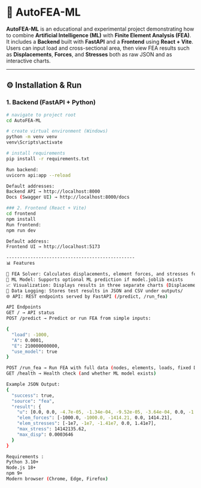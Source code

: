 # 📘 AutoFEA-ML

**AutoFEA-ML** is an educational and experimental project demonstrating how to combine **Artificial Intelligence (ML)** with **Finite Element Analysis (FEA)**.  
It includes a **Backend** built with **FastAPI** and a **Frontend** using **React + Vite**.  
Users can input load and cross-sectional area, then view FEA results such as **Displacements**, **Forces**, and **Stresses** both as raw JSON and as interactive charts.

---

## ⚙️ Installation & Run

### 1. Backend (FastAPI + Python)

```bash
# navigate to project root
cd AutoFEA-ML

# create virtual environment (Windows)
python -m venv venv
venv\Scripts\activate

# install requirements
pip install -r requirements.txt

Run backend:
uvicorn api:app --reload

Default addresses:
Backend API → http://localhost:8000
Docs (Swagger UI) → http://localhost:8000/docs

### 2. Frontend (React + Vite)
cd frontend
npm install
Run frontend:
npm run dev

Default address:
Frontend UI → http://localhost:5173

------------------------------------------------
📊 Features

🔧 FEA Solver: Calculates displacements, element forces, and stresses for a demo truss
🤖 ML Model: Supports optional ML prediction if model.joblib exists
📈 Visualization: Displays results in three separate charts (Displacement, Forces, Stresses)
💾 Data Logging: Stores test results in JSON and CSV under outputs/
🌐 API: REST endpoints served by FastAPI (/predict, /run_fea)

API Endpoints
GET / → API status
POST /predict → Predict or run FEA from simple inputs:

{
  "load": -1000,
  "A": 0.0001,
  "E": 210000000000,
  "use_model": true
}

POST /run_fea → Run FEA with full data (nodes, elements, loads, fixed DOFs)
GET /health → Health check (and whether ML model exists)

Example JSON Output:
{
  "success": true,
  "source": "fea",
  "result": {
    "u": [0.0, 0.0, -4.7e-05, -1.34e-04, -9.52e-05, -3.64e-04, 0.0, -1.34e-04],
    "elem_forces": [-1000.0, -1000.0, -1414.21, 0.0, 1414.21],
    "elem_stresses": [-1e7, -1e7, -1.41e7, 0.0, 1.41e7],
    "max_stress": 14142135.62,
    "max_disp": 0.0003646
  }
}

Requirements :
Python 3.10+
Node.js 18+
npm 9+
Modern browser (Chrome, Edge, Firefox)
